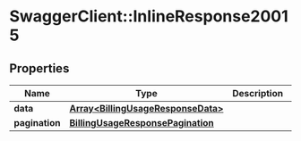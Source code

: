 # SwaggerClient::InlineResponse20015

## Properties
Name | Type | Description | Notes
------------ | ------------- | ------------- | -------------
**data** | [**Array&lt;BillingUsageResponseData&gt;**](BillingUsageResponseData.md) |  | 
**pagination** | [**BillingUsageResponsePagination**](BillingUsageResponsePagination.md) |  | 

